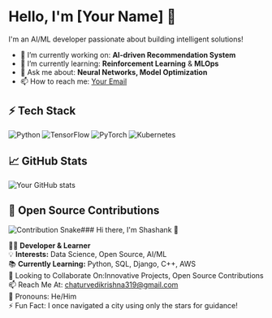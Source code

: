 # Hello, I'm [Your Name] 👋

I'm an AI/ML developer passionate about building intelligent solutions!

- 🔭 I’m currently working on: **AI-driven Recommendation System**
- 🌱 I’m currently learning: **Reinforcement Learning** & **MLOps**
- 💬 Ask me about: **Neural Networks, Model Optimization**
- 📫 How to reach me: [Your Email](mailto:youremail@example.com)

## ⚡ Tech Stack
![Python](https://img.shields.io/badge/Python-3.x-blue.svg)
![TensorFlow](https://img.shields.io/badge/TensorFlow-2.x-orange.svg)
![PyTorch](https://img.shields.io/badge/PyTorch-1.x-red.svg)
![Kubernetes](https://img.shields.io/badge/Kubernetes-Cloud-blue.svg)

## 📈 GitHub Stats
![Your GitHub stats](https://github-readme-stats.vercel.app/api?username=yourusername&show_icons=true)

## 🎯 Open Source Contributions
![Contribution Snake](https://github.com/yourusername/yourusername/blob/output/github-contribution-grid-snake.svg)### Hi there, I'm Shashank 👋

👨‍💻 **Developer & Learner**  
💡 **Interests:** Data Science, Open Source, AI/ML  
📚 **Currently Learning:** Python, SQL, Django, C++, AWS  
🤝 Looking to Collaborate On:Innovative Projects, Open Source Contributions  
📫 Reach Me At: [chaturvedikrishna319@gmail.com](mailto:chaturvedikrishna319@gmail.com)  
🌟 Pronouns: He/Him  
⚡ Fun Fact: I once navigated a city using only the stars for guidance!

